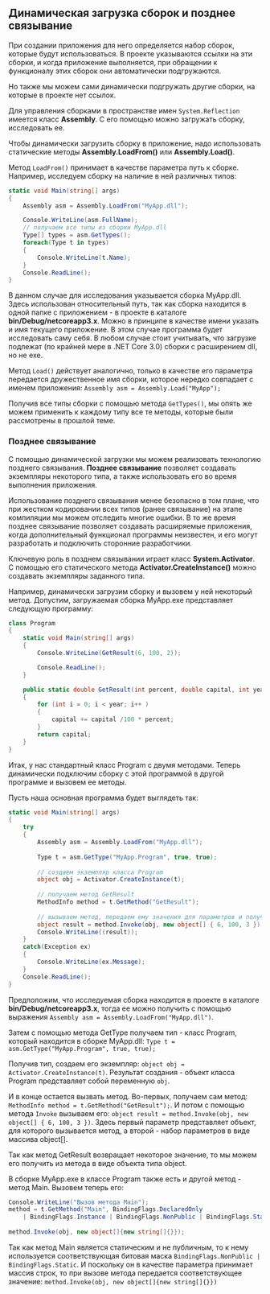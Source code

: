 ## Динамическая загрузка сборок и позднее связывание

При создании приложения для него определяется набор сборок, которые будут использоваться. В проекте указываются 
ссылки на эти сборки, и когда приложение выполняется, при обращении к функционалу этих сборок они автоматически подгружаются.

Но также мы можем сами динамически подгружать другие сборки, на которые в проекте нет ссылок.

Для управления сборками в пространстве имен `System.Reflection` имеется класс **Assembly**. С его помощью можно загружать сборку, 
исследовать ее.

Чтобы динамически загрузить сборку в приложение, надо использовать статические методы **Assembly.LoadFrom()** или **Assembly.Load()**.

Метод `LoadFrom()` принимает в качестве параметра путь к сборке. Например, исследуем сборку на наличие в ней различных типов:

```cs
static void Main(string[] args)
{
    Assembly asm = Assembly.LoadFrom("MyApp.dll");

    Console.WriteLine(asm.FullName);
    // получаем все типы из сборки MyApp.dll
    Type[] types = asm.GetTypes();
    foreach(Type t in types)
    {
        Console.WriteLine(t.Name);
    }
    Console.ReadLine();
}
```

В данном случае для исследования указывается сборка MyApp.dll. Здесь использован относительный путь, так как сборка находится 
в одной папке с приложением - в проекте в каталоге **bin/Debug/netcoreapp3.x**. Можно в принципе в качестве имени указать и имя текущего приложение. В этом случае 
программа будет исследовать саму себя. В любом случае стоит учитывать, что загрузке подлежат (по крайней мере в .NET Core 3.0) сборки с расширением dll, но не exe.

Метод `Load()` действует аналогично, только в качестве его параметра передается дружественное имя сборки, которое нередко совпадает с именем 
приложения: `Assembly asm = Assembly.Load("MyApp");`

Получив все типы сборки с помощью метода `GetTypes()`, мы опять же можем применить к каждому типу все те методы, которые были рассмотрены 
в прошлой теме.

### Позднее связывание

С помощью динамической загрузки мы можем реализовать технологию позднего связывания. **Позднее связывание** позволяет создавать 
экземпляры некоторого типа, а также использовать его во время выполнения приложения.

Использование позднего связывания менее безопасно в том плане, что при жестком кодировании всех типов (ранее связывание) на этапе компиляции 
мы можем отследить многие ошибки. В то же время позднее связывание позволяет создавать расширяемые приложения, когда дополнительный функционал программы 
неизвестен, и его могут разработать и подключить сторонние разработчики.

Ключевую роль в позднем связывании играет класс **System.Activator**. С помощью его статического метода **Activator.CreateInstance()** 
можно создавать экземпляры заданного типа.

Например, динамически загрузим сборку и вызовем у ней некоторый метод. Допустим, загружаемая сборка MyApp.exe представляет следующую программу:

```cs
class Program
{
    static void Main(string[] args)
    {
        Console.WriteLine(GetResult(6, 100, 2));

        Console.ReadLine();
    }

    public static double GetResult(int percent, double capital, int year)
    {
        for (int i = 0; i < year; i++ )
        {
            capital += capital /100 * percent;
        }
        return capital;
    }
}
```

Итак, у нас стандартный класс Program с двумя методами. Теперь динамически подключим сборку с этой программой в другой программе и вызовем ее методы.

Пусть наша основная программа будет выглядеть так:

```cs
static void Main(string[] args)
{
    try
    {
        Assembly asm = Assembly.LoadFrom("MyApp.dll");
        
        Type t = asm.GetType("MyApp.Program", true, true);
        
        // создаем экземпляр класса Program
        object obj = Activator.CreateInstance(t);
        
        // получаем метод GetResult
        MethodInfo method = t.GetMethod("GetResult");
        
        // вызываем метод, передаем ему значения для параметров и получаем результат
        object result = method.Invoke(obj, new object[] { 6, 100, 3 });
        Console.WriteLine((result));
    }
    catch(Exception ex)
    {
        Console.WriteLine(ex.Message);
    }
    Console.ReadLine();
}
```

Предположим, что исследуемая сборка находится в проекте в каталоге **bin/Debug/netcoreapp3.x**, тогда ее можно получить с помощью выражения 
`Assembly asm = Assembly.LoadFrom("MyApp.dll")`.

Затем с помощью метода GetType получаем тип - класс Program, который находится в сборке MyApp.dll: `Type t = asm.GetType("MyApp.Program", true, true);`

Получив тип, создаем его экземпляр: `object obj = Activator.CreateInstance(t)`. Результат создания - объект класса Program представляет 
собой переменную `obj`.

И в конце остается вызвать метод. Во-первых, получаем сам метод: `MethodInfo method = t.GetMethod("GetResult");`. И потом с помощью метода 
`Invoke` вызываем его: `object result = method.Invoke(obj, new object[] { 6, 100, 3 })`. Здесь первый параметр представляет объект, 
для которого вызывается метод, а второй - набор параметров в виде массива object[].

Так как метод GetResult возвращает некоторое значение, то мы можем его получить из метода в виде объекта типа object.

В сборке MyApp.exe в классе Program  также есть и другой метод - метод Main. Вызовем теперь его:

```cs
Console.WriteLine("Вызов метода Main");
method = t.GetMethod("Main", BindingFlags.DeclaredOnly 
    | BindingFlags.Instance | BindingFlags.NonPublic | BindingFlags.Static);
    
method.Invoke(obj, new object[]{new string[]{}});
```

Так как метод Main является статическим и не публичным, то к нему используется соответствующая битовая маска `BindingFlags.NonPublic | BindingFlags.Static`. 
И поскольку он в качестве параметра принимает массив строк, то при вызове метода передается соответствующее значение: `method.Invoke(obj, new object[]{new string[]{}})`

